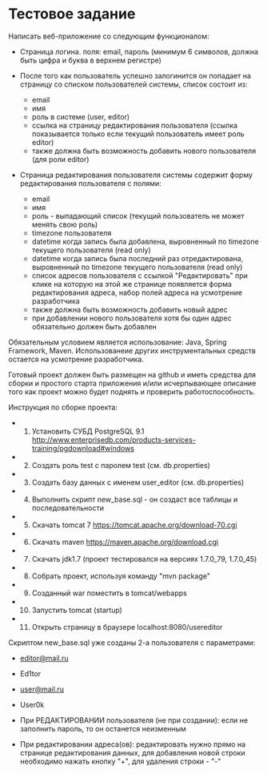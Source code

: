 Тестовое задание
================

Написать веб-приложение со следующим функционалом:

- Страница логина. поля: email, пароль (минимум 6 символов, должна быть цифра и буква в верхнем регистре)
- После того как пользователь успешно залогинится он попадает на страницу со списком пользователей системы, список состоит из:
    - email
    - имя
    - роль в системе (user, editor)
    - ссылка на страницу редактирования пользователя (ссылка показывается только если текущий пользователь имеет роль editor)
    - также должна быть возможность добавить нового пользователя (для роли editor)

- Страница редактирования пользователя системы содержит форму редактирования пользователя с полями:
    - email
    - имя
    - роль - выпадающий список (текущий пользователь не может менять свою роль)
    - timezone пользователя
    - datetime когда запись была добавлена, выровненный по timezone текущего пользователя (read only)
    - datetime когда запись была последний раз отредактирована, выровненный по timezone текущего пользователя (read only)
    - список адресов пользователя с ссылкой "Редактировать" при клике на которую на этой же странице появляется форма редактирования адреса, набор полей адреса на усмотрение разработчика
    - также должна быть возможность добавить новый адрес
    - при добавлении нового пользователя хотя бы один адрес обязательно должен быть добавлен

Обязательным условием является использование: Java, Spring Framework, Maven. Использованеие других инструментальных средств остается на усмотрение разработчика.

Готовый проект должен быть размещен на github и иметь средства для сборки и простого старта приложения и/или исчерпывающее описание того как проект можно будет поднять и проверить работоспособность.

Инструкция по сборке проекта:

- 1. Установить СУБД PostgreSQL 9.1 http://www.enterprisedb.com/products-services-training/pgdownload#windows
- 2. Создать роль test с паролем test (см. db.properties)
- 3. Создать базу данных с именем user_editor (см. db.properties)
- 4. Выполнить скрипт new_base.sql - он создаст все таблицы и последовательности
- 5. Скачать tomcat 7 https://tomcat.apache.org/download-70.cgi
- 6. Скачать maven https://maven.apache.org/download.cgi
- 7. Скачать jdk1.7 (проект тестировался на версиях 1.7.0_79, 1.7.0_45)
- 8. Собрать проект, используя команду "mvn package"
- 9. Созданный war поместить в tomcat/webapps
- 10. Запустить tomcat (startup)
- 11. Открыть страницу в браузере localhost:8080/usereditor

Скриптом new_base.sql уже созданы 2-а пользователя с параметрами:

- editor@mail.ru
- Ed1tor

- user@mail.ru
- User0k

- При РЕДАКТИРОВАНИИ пользователя (не при создании): если не заполнить пароль, то он останется неизменным
- При редактировании адреса(ов): редактировать нужно прямо на странице редактирования данных, для добавления новой строки необходимо нажать кнопку "+", для удаления строки - "-"

